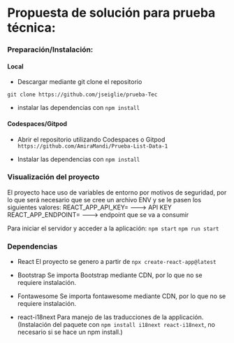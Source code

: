 # Propuesta de solución para prueba técnica:


### Preparación/Instalación:

#### Local
- Descargar mediante git clone el repositorio 

`git clone https://github.com/jseiglie/prueba-Tec`


- instalar las dependencias con `npm install`


#### Codespaces/Gitpod

- Abrir el repositorio utilizando Codespaces o Gitpod `https://github.com/AmiraMandi/Prueba-List-Data-1`

- Instalar las dependencias con `npm install`


### Visualización del proyecto

El proyecto hace uso de variables de entorno por motivos de seguridad, por lo que será necesario que se cree un archivo ENV y se le pasen los siguientes valores:
REACT_APP_API_KEY=<API KEY> ---> API KEY
REACT_APP_ENDPOINT=<ENDPOINT> ---> endpoint que se va a consumir 

Para iniciar el servidor y acceder a la aplicación: 
`npm start` 
`npm run start` 

### Dependencias

- React
El proyecto se genero a partir de `npx create-react-app@latest`

- Bootstrap 
Se importa Bootstrap mediante CDN, por lo que no se requiere instalación.

- Fontawesome
Se importa fontawesome mediante CDN, por lo que no se requiere instalación.

- react-i18next
Para manejo de las traducciones de la applicación. (Instalación del paquete con `npm install i18next react-i18next`, no necesario si se hace un npm install.)